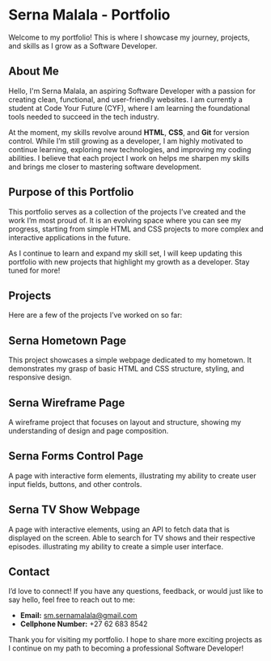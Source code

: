 # Serna Malala - Portfolio

Welcome to my portfolio! This is where I showcase my journey, projects, and skills as I grow as a Software Developer.

## About Me

Hello, I'm Serna Malala, an aspiring Software Developer with a passion for creating clean, functional, and user-friendly websites. I am currently a student at Code Your Future (CYF), where I am learning the foundational tools needed to succeed in the tech industry. 

At the moment, my skills revolve around **HTML**, **CSS**, and **Git** for version control. While I’m still growing as a developer, I am highly motivated to continue learning, exploring new technologies, and improving my coding abilities. I believe that each project I work on helps me sharpen my skills and brings me closer to mastering software development.

## Purpose of this Portfolio

This portfolio serves as a collection of the projects I’ve created and the work I’m most proud of. It is an evolving space where you can see my progress, starting from simple HTML and CSS projects to more complex and interactive applications in the future.

As I continue to learn and expand my skill set, I will keep updating this portfolio with new projects that highlight my growth as a developer. Stay tuned for more!

## Projects

Here are a few of the projects I’ve worked on so far:

## Serna Hometown Page
This project showcases a simple webpage dedicated to my hometown. It demonstrates my grasp of basic HTML and CSS structure, styling, and responsive design.

## Serna Wireframe Page
A wireframe project that focuses on layout and structure, showing my understanding of design and page composition.

## Serna Forms Control Page
A page with interactive form elements, illustrating my ability to create user input fields, buttons, and other controls.

## Serna TV Show Webpage
A page with interactive elements, using an API to fetch data that is displayed on the screen. Able to search for TV shows and their respective episodes. illustrating my ability to create a simple user interface.

## Contact

I’d love to connect! If you have any questions, feedback, or would just like to say hello, feel free to reach out to me:

- **Email:** [sm.sernamalala@gmail.com](mailto:sm.sernamalala@gmail.com)
- **Cellphone Number:** +27 62 683 8542

Thank you for visiting my portfolio. I hope to share more exciting projects as I continue on my path to becoming a professional Software Developer!
